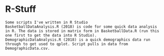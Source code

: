 # R-Stuff
	Some scripts I've written in R Studio
	BasketballDataAnalysis.R (2018) is code for some quick data analysis in R. The data is stored in matrix form in BasketballData.R (run this one first to get the data into R Studio).
	DemographicDataAnalysis.R (2018) is a quick demographics data run through to get used to qplot. Script pulls in data from DemographicData.csv.
